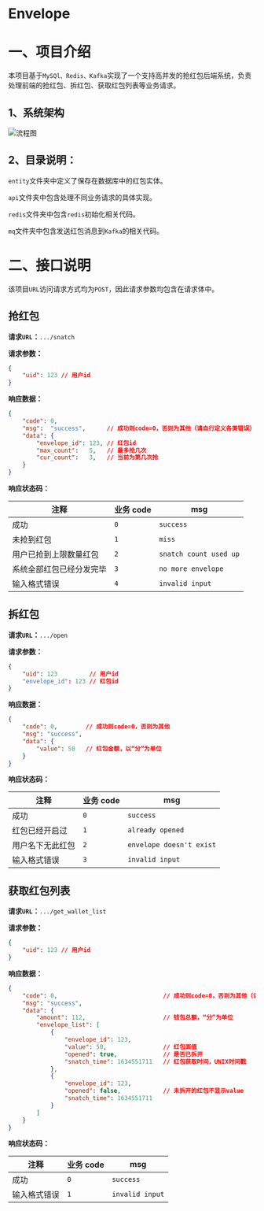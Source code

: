 # Envelope

# 一、项目介绍
本项目基于`MySQl、Redis、Kafka`实现了一个支持高并发的抢红包后端系统，负责处理前端的抢红包、拆红包、获取红包列表等业务请求。

## 1、系统架构

<img src="C:\Users\hongt\Pictures\流程图.jpg" alt="流程图"  />



## 2、目录说明：

`entity`文件夹中定义了保存在数据库中的红包实体。

`api`文件夹中包含处理不同业务请求的具体实现。

`redis`文件夹中包含`redis`初始化相关代码。

`mq`文件夹中包含发送红包消息到`Kafka`的相关代码。

# 二、接口说明

该项目`URL`访问请求方式均为`POST`，因此请求参数均包含在请求体中。

## 抢红包

**请求`URL`：**`.../snatch`

**请求参数：**

```json
{
	"uid": 123 // 用户id
}
```

**响应数据：**

```json
{
	"code": 0,
	"msg":  "success",      // 成功则code=0，否则为其他（请自行定义各类错误）
	"data": {
        "envelope_id": 123, // 红包id
        "max_count":   5,   // 最多抢几次
        "cur_count":   3,   // 当前为第几次抢
    }
}
```

**响应状态码：**

| 注释                     | 业务 code | msg                    |
| ------------------------ | --------- | ---------------------- |
| 成功                     | `0`       | `success`              |
| 未抢到红包               | `1`       | `miss`                 |
| 用户已抢到上限数量红包   | `2`       | `snatch count used up` |
| 系统全部红包已经分发完毕 | `3`       | `no more envelope`     |
| 输入格式错误             | `4`       | `invalid input`        |

## 拆红包

**请求`URL`：**`.../open`

**请求参数：**

```json
{
    "uid": 123		   // 用户id
    "envelope_id": 123 // 红包id
}
```

**响应数据：**

```json
{
    "code": 0,        // 成功则code=0，否则为其他
    "msg": "success",
    "data": {
        "value": 50   // 红包金额，以“分”为单位
    }
}
```

**响应状态码：**

| 注释             | 业务 code | msg                      |
| ---------------- | --------- | ------------------------ |
| 成功             | `0`       | `success`                |
| 红包已经开启过   | `1`       | `already opened`         |
| 用户名下无此红包 | `2`       | `envelope doesn't exist` |
| 输入格式错误     | `3`       | `invalid input`          |

## 获取红包列表

**请求`URL`：**`.../get_wallet_list`

**请求参数：**

```json
{
    "uid": 123 // 用户id
}
```

**响应数据：**

```json
{
    "code": 0,   							// 成功则code=0，否则为其他（请自行定义各类错误）
    "msg": "success",
    "data": {
        "amount": 112,    					// 钱包总额，“分”为单位
        "envelope_list": [
            {
                "envelope_id": 123,
                "value": 50,      			// 红包面值
                "opened": true,   			// 是否已拆开
                "snatch_time": 1634551711   // 红包获取时间，UNIX时间戳
            },
            {
                "envelope_id": 123,
                "opened": false,    		// 未拆开的红包不显示value
                "snatch_time": 1634551711 
            }
        ]
    }
}
```

**响应状态码：**

| 注释         | 业务 code | msg             |
| ------------ | --------- | --------------- |
| 成功         | `0`       | `success`       |
| 输入格式错误 | `1`       | `invalid input` |

